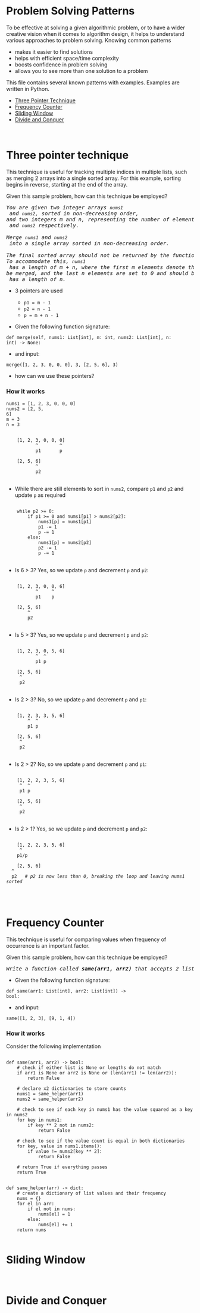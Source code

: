 # Problem Solving Patterns

To be effective at solving a given algorithmic problem, or to have a wider creative vision when it comes to algorithm design, it helps to understand various approaches to problem solving. Knowing common patterns

- makes it easier to find solutions
- helps with efficient space/time complexity
- boosts confidence in problem solving
- allows you to see more than one solution to a problem

This file contains several known patterns with examples. Examples are written in Python.

- [Three Pointer Technique](#three-pointer-technique)
- [Frequency Counter](#frequency-counter)
- [Sliding Window](#sliding-window)
- [Divide and Conquer](#divide-and-conquer)

</br>

# Three pointer technique

This technique is useful for tracking multiple indices in multiple lists, such as merging 2 arrays into a single sorted array. For this example, sorting begins in reverse, starting at the end of the array.

Given this sample problem, how can this technique be employed?

<pre>
<i>You are given two integer arrays <code>nums1</code> and <code>nums2</code>, sorted in non-decreasing order, 
and two integers m and n, representing the number of elements in <code>nums1</code> and <code>nums2</code> respectively.</i>

<i>Merge <code>nums1</code> and <code>nums2</code> into a single array sorted in non-decreasing order.</i>

<i>The final sorted array should not be returned by the function, but instead be stored inside the array <code>nums1</code>. 
To accommodate this, <code>nums1</code> has a length of m + n, where the first m elements denote the elements that should 
be merged, and the last n elements are set to 0 and should be ignored. <code>nums2</code> has a length of n.</i>
</pre>

- 3 pointers are used

  - <code>p1 = m - 1</code>
  - <code>p2 = n - 1</code>
  - <code>p = m + n - 1</code>

- Given the following function signature:

<code>def merge(self, nums1: List[int], m: int, nums2: List[int], n: int) -> None:</code>

- and input:

<code>merge([1, 2, 3, 0, 0, 0], 3, [2, 5, 6], 3)</code>

- how can we use these pointers?

### How it works

<code>nums1 = [1, 2, 3, 0, 0, 0]</code></br>
<code>nums2 = [2, 5, 6]</code></br>
<code>m = 3</code></br>
<code>n = 3</code></br>

<pre>
<code>
    [1, 2, 3, 0, 0, 0]
           ^        ^
           p1       p

    [2, 5, 6]
           ^
           p2
</code>
</pre>

- While there are still elements to sort in <code>nums2</code>, compare <code>p1</code> and <code>p2</code> and update <code>p</code> as required

<pre>
<code>
    while p2 >= 0:
        if p1 >= 0 and nums1[p1] > nums2[p2]:
            nums1[p] = nums1[p1]
            p1 -= 1
            p -= 1
        else:
            nums1[p] = nums2[p2]
            p2 -= 1
            p -= 1 
</code>
</pre>

- Is 6 > 3? Yes, so we update <code>p</code> and decrement <code>p</code> and <code>p2</code>:

<pre>
<code>
    [1, 2, 3, 0, 0, 6]
           ^     ^
           p1    p

    [2, 5, 6]
        ^
        p2
</code>
</pre>

- Is 5 > 3? Yes, so we update <code>p</code> and decrement <code>p</code> and <code>p2</code>:

<pre>
<code>
    [1, 2, 3, 0, 5, 6]
           ^  ^
           p1 p

    [2, 5, 6]
     ^
     p2
</code>
</pre>

- Is 2 > 3? No, so we update <code>p</code> and decrement <code>p</code> and <code>p1</code>:

<pre>
<code>
    [1, 2, 3, 3, 5, 6]
        ^  ^
        p1 p

    [2, 5, 6]
     ^
     p2
</code>
</pre>

- Is 2 > 2? No, so we update <code>p</code> and decrement <code>p</code> and <code>p1</code>:

<pre>
<code>
    [1, 2, 2, 3, 5, 6]
     ^  ^
     p1 p

    [2, 5, 6]
     ^
     p2
</code>
</pre>

- Is 2 > 1? Yes, so we update <code>p</code> and decrement <code>p</code> and <code>p2</code>:

<pre>
<code>
    [1, 2, 2, 3, 5, 6]
     ^
    p1/p

    [2, 5, 6]
  ^
  p2   <i># p2 is now less than 0, breaking the loop and leaving nums1 sorted</i>
</code>
</pre>

</br>

# Frequency Counter

This technique is useful for comparing values when frequency of occurrence is an important factor.

Given this sample problem, how can this technique be employed?

<pre>
<i>Write a function called <b>same(arr1, arr2)</b> that accepts 2 lists as input and returns True if every value in arr2 corresponds to the square of each value in arr1. The ordering is not important.</i>
</pre>

- Given the following function signature:

<code>def same(arr1: List[int], arr2: List[int]) -> bool:</code>

- and input:

<code>same([1, 2, 3], [9, 1, 4])</code>

### How it works

Consider the following implementation

<pre>
<code>
def same(arr1, arr2) -> bool:
    # check if either list is None or lengths do not match
    if arr1 is None or arr2 is None or (len(arr1) != len(arr2)):
        return False
    
    # declare x2 dictionaries to store counts
    nums1 = same_helper(arr1)
    nums2 = same_helper(arr2)
    
    # check to see if each key in nums1 has the value squared as a key in nums2
    for key in nums1:
        if key ** 2 not in nums2:
            return False
    
    # check to see if the value count is equal in both dictionaries
    for key, value in nums1.items():
        if value != nums2[key ** 2]:
            return False
    
    # return True if everything passes
    return True


def same_helper(arr) -> dict:
    # create a dictionary of list values and their frequency
    nums = {}
    for el in arr:
        if el not in nums:
            nums[el] = 1
        else:
            nums[el] += 1
    return nums
</code>
</pre>

# Sliding Window

</br>

# Divide and Conquer
